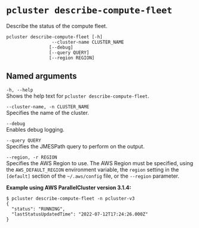 # `pcluster describe-compute-fleet`<a name="pcluster.describe-compute-fleet-v3"></a>

Describe the status of the compute fleet\.

```
pcluster describe-compute-fleet [-h] 
                 --cluster-name CLUSTER_NAME
                [--debug]
                [--query QUERY]
                [--region REGION]
```

## Named arguments<a name="pcluster-v3.describe-compute-fleet.namedargs"></a>

`-h, --help`  
Shows the help text for `pcluster describe-compute-fleet`\.

`--cluster-name, -n CLUSTER_NAME`  
Specifies the name of the cluster\.

`--debug`  
Enables debug logging\.

`--query QUERY`  
Specifies the JMESPath query to perform on the output\.

`--region, -r REGION`  
Specifies the AWS Region to use\. The AWS Region must be specified, using the `AWS_DEFAULT_REGION` environment variable, the `region` setting in the `[default]` section of the `~/.aws/config` file, or the `--region` parameter\.

**Example using AWS ParallelCluster version 3\.1\.4:**

```
$ pcluster describe-compute-fleet -n pcluster-v3
{
  "status": "RUNNING",
  "lastStatusUpdatedTime": "2022-07-12T17:24:26.000Z"
}
```